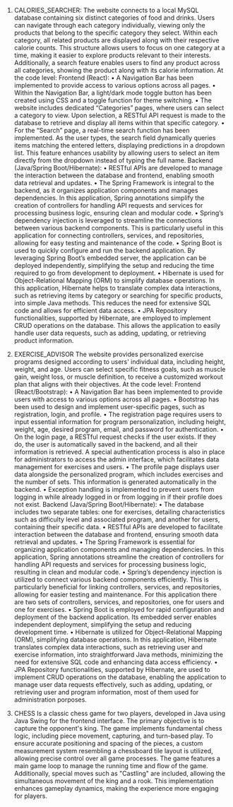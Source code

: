 1.	CALORIES_SEARCHER:
The website connects to a local MySQL database containing six distinct categories of food and drinks. Users can navigate through each category individually, viewing only the products that belong to the specific category they select. Within each category, all related products are displayed along with their respective calorie counts. This structure allows users to focus on one category at a time, making it easier to explore products relevant to their interests. Additionally, a search feature enables users to find any product across all categories, showing the product along with its calorie information.
At the code level:
Frontend (React):
•	A Navigation Bar has been implemented to provide access to various options across all pages.
•	Within the Navigation Bar, a light/dark mode toggle button has been created using CSS and a toggle function for theme switching.
•	The website includes dedicated “Categories” pages, where users can select a category to view. Upon selection, a RESTful API request is made to the database to retrieve and display all items within that specific category.
•	For the “Search” page, a real-time search function has been implemented. As the user types, the search field dynamically queries items matching the entered letters, displaying predictions in a dropdown list. This feature enhances usability by allowing users to select an item directly from the dropdown instead of typing the full name.
Backend (Java/Spring Boot/Hibernate):
•	RESTful APIs are developed to manage the interaction between the database and frontend, enabling smooth data retrieval and updates.
•	The Spring Framework is integral to the backend, as it organizes application components and manages dependencies. In this application, Spring annotations simplify the creation of controllers for handling API requests and services for processing business logic, ensuring clean and modular code.
•	Spring’s dependency injection is leveraged to streamline the connections between various backend components. This is particularly useful in this application for connecting controllers, services, and repositories, allowing for easy testing and maintenance of the code.
•	Spring Boot is used to quickly configure and run the backend application. By leveraging Spring Boot’s embedded server, the application can be deployed independently, simplifying the setup and reducing the time required to go from development to deployment.
•	Hibernate is used for Object-Relational Mapping (ORM) to simplify database operations. In this application, Hibernate helps to translate complex data interactions, such as retrieving items by category or searching for specific products, into simple Java methods. This reduces the need for extensive SQL code and allows for efficient data access.
•	JPA Repository functionalities, supported by Hibernate, are employed to implement CRUD operations on the database. This allows the application to easily handle user data requests, such as adding, updating, or retrieving product information.



2.	EXERCISE_ADVISOR 
The website provides personalized exercise programs designed according to users' individual data, including height, weight, and age. Users can select specific fitness goals, such as muscle gain, weight loss, or muscle definition, to receive a customized workout plan that aligns with their objectives.
At the code level:
Frontend (React/Bootstrap):
•	A Navigation Bar has been implemented to provide users with access to various options across all pages.
•	Bootstrap has been used to design and implement user-specific pages, such as registration, login, and profile.
•	The registration page requires users to input essential information for program personalization, including height, weight, age, desired program, email, and password for authentication.
•	On the login page, a RESTful request checks if the user exists. If they do, the user is automatically saved in the backend, and all their information is retrieved. A special authentication process is also in place for administrators to access the admin interface, which facilitates data management for exercises and users.
•	The profile page displays user data alongside the personalized program, which includes exercises and the number of sets. This information is generated automatically in the backend.
•	Exception handling is implemented to prevent users from logging in while already logged in or from logging in if their profile does not exist.
Backend (Java/Spring Boot/Hibernate):
•	The database includes two separate tables: one for exercises, detailing characteristics such as difficulty level and associated program, and another for users, containing their specific data.
•	RESTful APIs are developed to facilitate interaction between the database and frontend, ensuring smooth data retrieval and updates.
•	The Spring Framework is essential for organizing application components and managing dependencies. In this application, Spring annotations streamline the creation of controllers for handling API requests and services for processing business logic, resulting in clean and modular code.
•	Spring’s dependency injection is utilized to connect various backend components efficiently. This is particularly beneficial for linking controllers, services, and repositories, allowing for easier testing and maintenance. For this application there are two sets of controllers, services, and repositories, one for users and one for exercises.
•	Spring Boot is employed for rapid configuration and deployment of the backend application. Its embedded server enables independent deployment, simplifying the setup and reducing development time.
•	Hibernate is utilized for Object-Relational Mapping (ORM), simplifying database operations. In this application, Hibernate translates complex data interactions, such as retrieving user and exercise information, into straightforward Java methods, minimizing the need for extensive SQL code and enhancing data access efficiency.
•	JPA Repository functionalities, supported by Hibernate, are used to implement CRUD operations on the database, enabling the application to manage user data requests effectively, such as adding, updating, or retrieving user and program information, most of them used for administration porposes.

1. CHESS
Is a classic chess game for two players, developed in Java using Java Swing for the frontend interface. The primary objective is to capture the opponent's king. The game implements fundamental chess logic, including piece movement, capturing, and turn-based play.
To ensure accurate positioning and spacing of the pieces, a custom measurement system resembling a chessboard tile layout is utilized, allowing precise control over all game processes. The game features a main game loop to manage the running time and flow of the game.
Additionally, special moves such as "Castling" are included, allowing the simultaneous movement of the king and a rook. This implementation enhances gameplay dynamics, making the experience more engaging for players.
